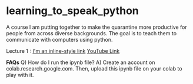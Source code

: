 # learning_to_speak_python
A course I am putting together to make the quarantine more productive for people from across diverse backgrounds. The goal is to teach them to communicate with computers using python.


Lecture 1 : [I'm an inline-style link](https://github.com/Spandan-Madan/learning_to_speak_python/blob/master/Lecture_1.ipynb) [YouTube Link](https://www.youtube.com/watch?v=eX5CGX1s_CM)


**FAQs**
Q) How do I run the ipynb file?
A) Create an account on colab.research.google.com. Then, upload this ipynb file on your colab to play with it.


